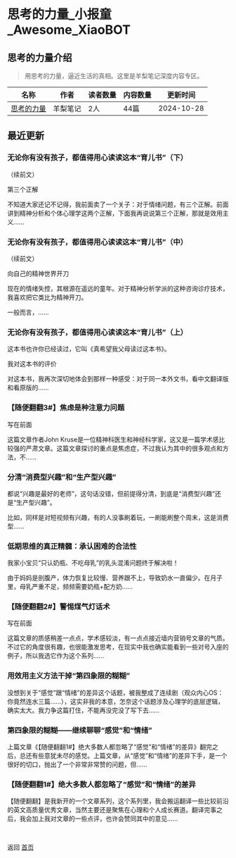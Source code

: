 # 思考的力量_小报童_Awesome_XiaoBOT

## 思考的力量介绍
> 用思考的力量，逼近生活的真相。这里是羊梨笔记深度内容专区。  
  


|名称|作者|读者数量|内容数量|更新时间|
|---|---|---|---|---|
|[思考的力量](https://xiaobot.net/p/yanglinote01?refer=0b133df9-27dc-423b-8101-639049001c13)|羊梨笔记|2人|44篇|2024-10-28|

## 最近更新
### 无论你有没有孩子，都值得用心读读这本“育儿书”（下）

（续前文）

第三个正解

不知道大家还记不记得，我前面卖了一个关子：对于情绪问题，有三个正解。前面讲到精神分析和个体心理学这两个正解，下面我再说说第三个正解，那就是效用主义......

### 无论你有没有孩子，都值得用心读读这本“育儿书”（中）

（续前文）

向自己的精神世界开刀

现在的情绪失控，其根源在遥远的童年。对于精神分析学派的这种咨询诊疗技术，我喜欢把它类比为精神开刀。

一般而言，......

### 无论你有没有孩子，都值得用心读读这本“育儿书”（上）

这本书也许你已经读过，它叫《真希望我父母读过这本书》。

我对这本书的评价

对这本书，我再次深切地体会到那样一种感受：对于同一本外文书，看中文翻译版和看原版的......

### 【随便翻翻3#】焦虑是种注意力问题

写在前面

这篇文章作者John
Kruse是一位精神科医生和神经科学家，这又是一篇学术感比较强的严肃文章。这篇文章探讨的重点是焦虑症，不过我认为其中的很多观点和方法，不......

### 分清“消费型兴趣”和“生产型兴趣”

都说“兴趣是最好的老师”，这句话没错，但前提得分清，到底是“消费型兴趣”还是“生产型兴趣”。

比如，同样是对短视频有兴趣，有的人没事刷着玩，一刷能刷整个周末，这是消费型......

### 低期思维的真正精髓：承认困难的合法性

我家小宝贝“只认奶瓶、不吃母乳”的乳头混淆问题终于解决啦！

由于妈妈是剖腹产，体力恢复比较慢、营养跟不上，导致奶水一直偏少。在月子里，母乳严重不足，频频需要奶瓶+配方奶......

### 【随便翻翻2#】警惕煤气灯话术

写在前面

这篇文章的质感稍差一点点，学术感较淡，有一点点接近墙内营销号文章的气质。不过它的角度很有趣，也很能激发思考，在现实中我也确实能看到一些对号入座的例子，所以我选它作为这个系列......

### 用效用主义方法干掉“第四象限的糊糊”

没想到关于“感觉”跟“情绪”的差异这个话题，被我整成了连续剧（观众内心OS：你竟然连水三篇……），这实非我的本意，怎奈这个话题涉及心理学的底层逻辑，确实太大。我力争这篇打住，不能再没完没了写下去......

### 第四象限的糊糊——继续聊聊“感觉”和“情绪”

上篇文章《【随便翻翻1#】绝大多数人都忽略了“感觉”和“情绪”的差异》翻完之后，总还有些意犹未尽的感觉。上篇文章，从“感觉”和“情绪”的差异下手，是一个很好的切口，抛出了一个非常非常赞的问题，但......

### 【随便翻翻1#】绝大多数人都忽略了“感觉”和“情绪”的差异

【随便翻翻】是我新开的一个文章系列，这个系列里，我会搬运翻译一些比较前沿的英文高质量优秀文章，当然主要还是聚焦在心理和个人成长赛道。翻译完事之后，我会加上我对文章的一些点评，也许会赞同其中的意见......


<a href="https://github.com/Reno9527/awesome-xiaobot" style="color: white; text-decoration: none;">awesome-xiaobot</a>

返回 [首页](../README.md)
